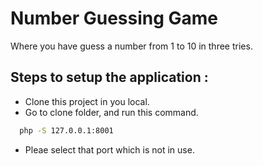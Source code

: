 Number Guessing Game
====================
Where you have guess a number from 1 to 10 in three tries.

Steps to setup the application :
--------------------------------
* Clone this project in you local.
* Go to clone folder, and run this command.
```sh
  php -S 127.0.0.1:8001 
```
* Pleae select that port which is not in use.
